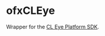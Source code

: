 ofxCLEye
========

Wrapper for the [CL Eye Platform SDK](http://codelaboratories.com/products/eye/sdk/).

